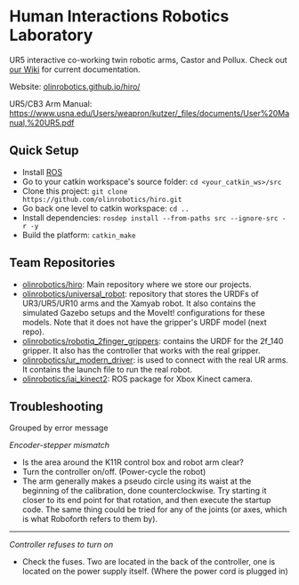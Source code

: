 # Human Interactions Robotics Laboratory
UR5 interactive co-working twin robotic arms, Castor and Pollux. Check out [our Wiki](https://github.com/olinrobotics/hiro/wiki) for current documentation.

Website: [olinrobotics.github.io/hiro/](https://olinrobotics.github.io/hiro/)

UR5/CB3 Arm Manual: https://www.usna.edu/Users/weapron/kutzer/_files/documents/User%20Manual,%20UR5.pdf

## Quick Setup
- Install [ROS](http://wiki.ros.org/)
- Go to your catkin workspace's source folder: `cd <your_catkin_ws>/src`
- Clone this project: `git clone https://github.com/olinrobotics/hiro.git`
- Go back one level to catkin workspace: `cd ..`
- Install dependencies: `rosdep install --from-paths src --ignore-src -r -y`
- Build the platform: `catkin_make`

## Team Repositories
- [olinrobotics/hiro](/olinrobotics/hiro): Main repository where we store our projects.
- [olinrobotics/universal_robot](/olinrobotics/universal_robot): repository that stores the URDFs of UR3/UR5/UR10 arms and the Xamyab robot. It also contains the simulated Gazebo setups and the MoveIt! configurations for these models. Note that it does not have the gripper's URDF model (next repo).
- [olinrobotics/robotiq_2finger_grippers](/olinrobotics/robotiq_2finger_grippers): contains the URDF for the 2f_140 gripper. It also has the controller that works with the real gripper. 
- [olinrobotics/ur_modern_driver](/olinrobotics/ur_modern_driver): is used to connect with the real UR arms. It contains the launch file to run the real robot.
- [olinrobotics/iai_kinect2](/olinrobotics/iai_kinect2): ROS package for Xbox Kinect camera.

## Troubleshooting

Grouped by error message

*Encoder-stepper mismatch*
* Is the area around the K11R control box and robot arm clear?
* Turn the controller on/off. (Power-cycle the robot)
* The arm generally makes a pseudo circle using its waist at the beginning of the calibration, done counterclockwise. Try starting it closer to its end point for that rotation, and then execute the startup code. The same thing could be tried for any of the joints (or axes, which is what Roboforth refers to them by).

---

*Controller refuses to turn on*
* Check the fuses. Two are located in the back of the controller, one is located on the power supply itself. (Where the power cord is plugged in)
